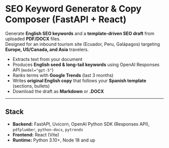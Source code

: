 # SEO Keyword Generator & Copy Composer (FastAPI + React)

Generate **English SEO keywords** and a **template-driven SEO draft** from uploaded **PDF/DOCX** files.  
Designed for an inbound tourism site (Ecuador, Peru, Galápagos) targeting **Europe, US/Canada, and Asia** travelers.

- Extracts text from your document
- Produces **English seed & long-tail keywords** using OpenAI Responses API (`model="gpt-5"`)
- Ranks terms with **Google Trends** (last 3 months)
- Writes **original English copy** that follows your **Spanish template** (sections, bullets)
- Download the draft as **Markdown** or **.DOCX**

---

## Stack

- **Backend:** FastAPI, Uvicorn, OpenAI Python SDK (Responses API), `pdfplumber`, `python-docx`, `pytrends`
- **Frontend:** React (Vite)
- **Runtime:** Python 3.10+, Node 18 and up
